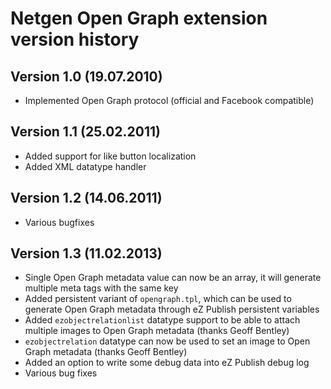 # Netgen Open Graph extension version history

## Version 1.0 (19.07.2010)

- Implemented Open Graph protocol (official and Facebook compatible)

## Version 1.1 (25.02.2011)

- Added support for like button localization
- Added XML datatype handler

## Version 1.2 (14.06.2011)

- Various bugfixes

## Version 1.3 (11.02.2013)

- Single Open Graph metadata value can now be an array, it will generate multiple meta tags with the same key
- Added persistent variant of `opengraph.tpl`, which can be used to generate Open Graph metadata through eZ Publish persistent variables
- Added `ezobjectrelationlist` datatype support to be able to attach multiple images to Open Graph metadata (thanks Geoff Bentley)
- `ezobjectrelation` datatype can now be used to set an image to Open Graph metadata (thanks Geoff Bentley)
- Added an option to write some debug data into eZ Publish debug log
- Various bug fixes
